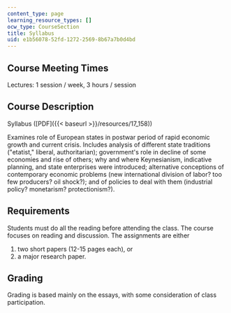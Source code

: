 ```yaml
---
content_type: page
learning_resource_types: []
ocw_type: CourseSection
title: Syllabus
uid: e1b56078-52fd-1272-2569-8b67a7b0d4bd
---
```


Course Meeting Times
--------------------

Lectures: 1 session / week, 3 hours / session

Course Description
------------------

Syllabus ([PDF]({{< baseurl >}}/resources/17_158))

Examines role of European states in postwar period of rapid economic growth and current crisis. Includes analysis of different state traditions ("etatist," liberal, authoritarian); government's role in decline of some economies and rise of others; why and where Keynesianism, indicative planning, and state enterprises were introduced; alternative conceptions of contemporary economic problems (new international division of labor? too few producers? oil shock?); and of policies to deal with them (industrial policy? monetarism? protectionism?).

Requirements
------------

Students must do all the reading before attending the class. The course focuses on reading and discussion. The assignments are either

1.  two short papers (12-15 pages each), or
2.  a major research paper.

Grading
-------

Grading is based mainly on the essays, with some consideration of class participation.